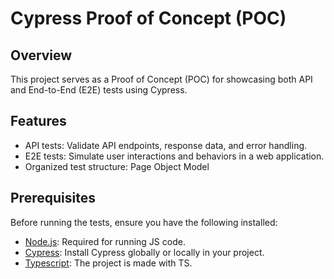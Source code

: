 # Cypress Proof of Concept (POC)

## Overview

This project serves as a Proof of Concept (POC) for showcasing both API and End-to-End (E2E) tests using Cypress. 

## Features

- API tests: Validate API endpoints, response data, and error handling.
- E2E tests: Simulate user interactions and behaviors in a web application.
- Organized test structure: Page Object Model

## Prerequisites

Before running the tests, ensure you have the following installed:

- [Node.js](https://nodejs.org/): Required for running JS code.
- [Cypress](https://docs.cypress.io/guides/getting-started/installing-cypress.html): Install Cypress globally or locally in your project.
- [Typescript](https://www.typescriptlang.org/download): The project is made with TS.
